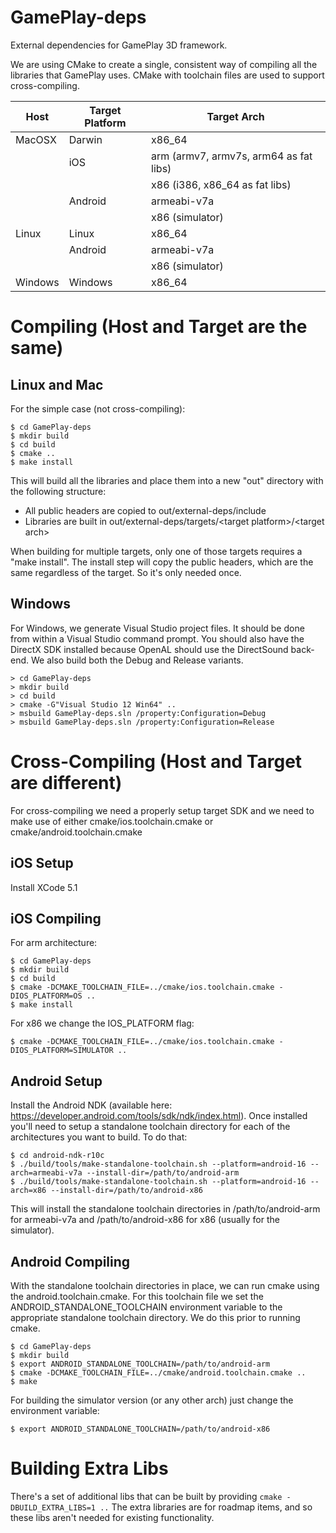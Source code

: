 GamePlay-deps
=============

External dependencies for GamePlay 3D framework.

We are using CMake to create a single, consistent way of compiling all the
libraries that GamePlay uses.  CMake with toolchain files are used to support
cross-compiling.

| Host     | Target Platform             | Target Arch                            |
|----------|-----------------------------|----------------------------------------|
| MacOSX   | Darwin                      | x86_64                                 |
|          | iOS                         | arm (armv7, armv7s, arm64 as fat libs) |
|          |                             | x86 (i386, x86_64 as fat libs)         |
|          | Android                     | armeabi-v7a                            |
|          |                             | x86 (simulator)                        | 
| Linux    | Linux                       | x86_64                                 |
|          | Android                     | armeabi-v7a                            |
|          |                             | x86 (simulator)                        |
| Windows  | Windows                     | x86_64                                 |


# Compiling (Host and Target are the same)

## Linux and Mac

For the simple case (not cross-compiling):

```
$ cd GamePlay-deps
$ mkdir build
$ cd build
$ cmake ..
$ make install
```

This will build all the libraries and place them into a new "out" directory
with the following structure:

* All public headers are copied to out/external-deps/include
* Libraries are built in out/external-deps/targets/\<target platform\>/\<target arch\>

When building for multiple targets, only one of those targets requires a "make
install".  The install step will copy the public headers, which are the same
regardless of the target.  So it's only needed once.

## Windows

For Windows, we generate Visual Studio project files.  It should be done from
within a Visual Studio command prompt.  You should also have the DirectX SDK
installed because OpenAL should use the DirectSound back-end.  We also build
both the Debug and Release variants.

```
> cd GamePlay-deps
> mkdir build
> cd build
> cmake -G"Visual Studio 12 Win64" ..
> msbuild GamePlay-deps.sln /property:Configuration=Debug
> msbuild GamePlay-deps.sln /property:Configuration=Release
```

# Cross-Compiling (Host and Target are different)

For cross-compiling we need a properly setup target SDK and we need to make use
of either cmake/ios.toolchain.cmake or cmake/android.toolchain.cmake

## iOS Setup

Install XCode 5.1

## iOS Compiling

For arm architecture:

```
$ cd GamePlay-deps
$ mkdir build
$ cd build
$ cmake -DCMAKE_TOOLCHAIN_FILE=../cmake/ios.toolchain.cmake -DIOS_PLATFORM=OS ..
$ make install
```

For x86 we change the IOS_PLATFORM flag:

` $ cmake -DCMAKE_TOOLCHAIN_FILE=../cmake/ios.toolchain.cmake -DIOS_PLATFORM=SIMULATOR .. `

## Android Setup

Install the Android NDK (available here:
https://developer.android.com/tools/sdk/ndk/index.html).  Once installed you'll
need to setup a standalone toolchain directory for each of the architectures
you want to build.  To do that:

```
$ cd android-ndk-r10c
$ ./build/tools/make-standalone-toolchain.sh --platform=android-16 --arch=armeabi-v7a --install-dir=/path/to/android-arm
$ ./build/tools/make-standalone-toolchain.sh --platform=android-16 --arch=x86 --install-dir=/path/to/android-x86
```

This will install the standalone toolchain directories in /path/to/android-arm
for armeabi-v7a and /path/to/android-x86 for x86 (usually for the simulator).

## Android Compiling

With the standalone toolchain directories in place, we can run cmake using the
android.toolchain.cmake.  For this toolchain file we set the
ANDROID_STANDALONE_TOOLCHAIN environment variable to the appropriate standalone
toolchain directory.  We do this prior to running cmake.

```
$ cd GamePlay-deps
$ mkdir build
$ export ANDROID_STANDALONE_TOOLCHAIN=/path/to/android-arm
$ cmake -DCMAKE_TOOLCHAIN_FILE=../cmake/android.toolchain.cmake ..
$ make
```

For building the simulator version (or any other arch) just change the
environment variable:

` $ export ANDROID_STANDALONE_TOOLCHAIN=/path/to/android-x86 `

# Building Extra Libs

There's a set of additional libs that can be built by providing `cmake -DBUILD_EXTRA_LIBS=1 ..`
The extra libraries are for roadmap items, and so these libs aren't needed for existing
functionality.


